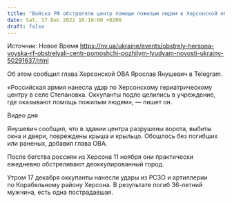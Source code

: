 ```yaml
---
title: "Войска РФ обстреляли центр помощи пожилым людям в Херсонской области — глава ОВА"
date: Sat, 17 Dec 2022 16:10:00 +0200
draft: false
---
```

Источник: Новое Время https://nv.ua/ukraine/events/obstrely-hersona-voyska-rf-obstrelyali-centr-pomoshchi-pozhilym-lyudyam-novosti-ukrainy-50291637.html


Об этом сообщил глава Херсонской ОВА Ярослав Янушевич в Telegram.

«Российская армия нанесла удар по Херсонскому гериатрическому центру в селе Степановка. Оккупанты подло целились в учреждение, где оказывают помощь пожилым людям», — пишет он.

 Видео дня   

Янушевич сообщил, что в здании центра разрушены ворота, выбиты окна и двери, повреждены крыша и крыльцо. Обошлось без погибших или раненых, добавил глава ОВА.

После бегства россиян из Херсона 11 ноября они практически ежедневно обстреливают деоккупированный город. 

Утром 17 декабря оккупанты нанесли удары из РСЗО и артиллерии по Корабельному району Херсона. В результате погиб 36-летний мужчина, есть одна пострадавшая. 
